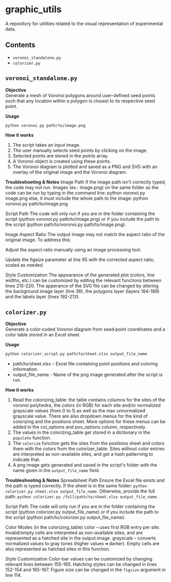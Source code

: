 # graphic_utils

A repository for utilities related to the visual representation of experimental data.

## Contents
- `voronoi_standalone.py`
- `colorizer.py`

## `voronoi_standalone.py`

**Objective**  
Generate a mesh of Voronoi polygons around user-defined seed points such that any location within a polygon is closest to its respective seed point.

**Usage**  
```bash
python voronoi.py path/to/image.png
```

**How it works**
1. The script takes an input image.
2. The user manually selects seed points by clicking on the image.
3. Selected points are stored in the points array.
4. A Voronoi object is created using these points.
5. The Voronoi diagram is plotted and saved as a PNG and SVG with an overlay of the original image and the Voronoi diagram.

**Troubleshooting & Notes**
Image Path
If the image path isn't correctly typed, the code may not run. Images (ex.: image.png) on the same folder as the code can be run by typing in the command line: python voronoi.py image.png else, it must include the whole path to the image: python voronoi.py path/to/image.png

Script Path
The code will only run if you are in the folder containing the script (python voronoi.py path/to/image.png) or if you include the path to the script (python path/to/voronoi.py path/to/image.png).

Image Aspect Ratio
The output image may not match the aspect ratio of the original image. To address this:

Adjust the aspect ratio manually using an image processing tool.

Update the figsize parameter at line 95 with the corrected aspect ratio, scaled as needed.

Style Customization
The appearance of the generated plot (colors, line widths, etc.) can be customized by editing the relevant functions between lines 215-220.
The apperance of the SVG file can be changed by altering the background image layer (line 36), the polygons layer (layers 184-189) and the labels layer (lines 192-213). 

## `colorizer.py`

**Objective**  
Generate a color‑coded Voronoi diagram from seed‐point coordinates and a color table stored in an Excel sheet.  

**Usage**  
```bash
python colorizer_script.py path/to/sheet.xlsx output_file_name
```
- path/to/sheet.xlsx – Excel file containing point positions and coloring information.
- output_file_name - Name of the png image generated after the script is run.

**How it works**
1. Read the colorizing_table: the table contains columns for the sites of the voronoi polyhedra, the colors (in RGB) for each site and/or normalized grayscale values (from 0 to 1) as well as the max unnormalized grayscale value. There are also dropdown menus for the kind of colorizing and the positions sheet. More options for these menus can be added in the col_options and pos_options column, respectively.
2. The values in the colorizing_table get stored in a dictionary in the `populate` function.
3. The `colorize` function gets the sites from the positions sheet and colors them with the colors from the colorizer_table. Sites without color entries are interpreted as non-available sites, and get a hash patterning to indicate that.
4. A png image gets generated and saved in the script's folder with the name given in the `output_file_name` field.
 

**Troubleshooting & Notes**
Spreadsheet Path
Ensure the Excel file exists and the path is typed correctly. If the sheet is in the same folder: `python colorizer.py sheet.xlsx output_file_name`. Otherwise, provide the full path:
`python colorizer.py /full/path/to/sheet.xlsx output_file_name`.

Script Path
The code will only run if you are in the folder containing the script (python colorizer.py output_file_name) or if you include the path to the script (python path/to/colorizer.py output_file_name).

Color Modes (in the colorizing_table)
color – uses first RGB entry per site. Invalid/empty cells are interpreted as non-available sites, and are represented as a hatched site in the output image.
grayscale – converts normalized values to gray tones (higher values ➜ darker). Empty cells are also represented as hatched sites in this function.

Style Customization
Color-bar values can be customized by changing relevant lines between 155-165.
Hatching styles can be changed in lines 152-154 and 165-167.
Figure size can be changed in the `figsize` argument in line 114.
